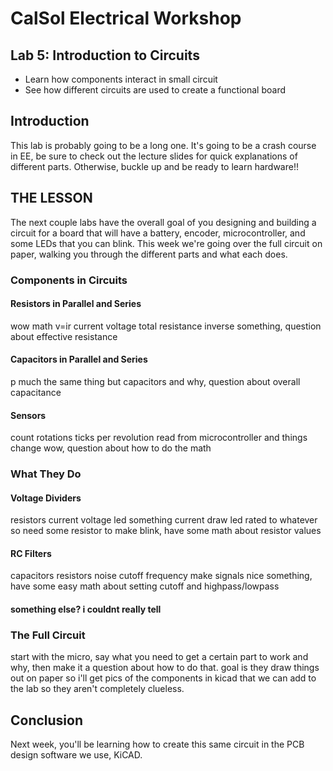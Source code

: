 # CalSol Electrical Workshop
## Lab 5: Introduction to Circuits
* Learn how components interact in small circuit
* See how different circuits are used to create a functional board

## Introduction
This lab is probably going to be a long one. It's going to be a crash course in EE, be sure to check out the lecture slides for quick explanations of different parts. Otherwise, buckle up and be ready to learn hardware!!

## THE LESSON
The next couple labs have the overall goal of you designing and building a circuit for a board that will have a battery, encoder, microcontroller, and some LEDs that you can blink. This week we're going over the full circuit on paper, walking you through the different parts and what each does.

### Components in Circuits

#### Resistors in Parallel and Series
wow math v=ir current voltage total resistance inverse something, question about effective resistance

#### Capacitors in Parallel and Series
p much the same thing but capacitors and why, question about overall capacitance

#### Sensors
count rotations ticks per revolution read from microcontroller and things change wow, question about how to do the math

### What They Do

#### Voltage Dividers
resistors current voltage led something current draw led rated to whatever so need some resistor to make blink, have some math about resistor values

#### RC Filters
capacitors resistors noise cutoff frequency make signals nice something, have some easy math about setting cutoff and highpass/lowpass 

#### something else? i couldnt really tell

### The Full Circuit
start with the micro, say what you need to get a certain part to work and why, then make it a question about how to do that. goal is they draw things out on paper so i'll get pics of the components in kicad that we can add to the lab so they aren't completely clueless.

## Conclusion
Next week, you'll be learning how to create this same circuit in the PCB design software we use, KiCAD.